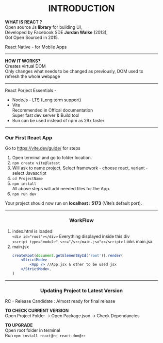 # <CENTER>INTRODUCTION

**WHAT IS REACT ?**  
Open source Js **library** for building UI,  
Developed by Facebook SDE **Jordan Walke** (2013),  
Got Open Sourced in 2015.   

React Native - for Mobile Apps

---
**HOW IT WORKS?**  
Creates virtual DOM  
Only changes what needs to be changed as previously, DOM used to refresh the whole webpage

---
React Porject Essentials -
- NodeJs - LTS (Long term support)
- Vite  
Recommended in Offical documentation  
Super fast dev server & Build tool
- Bun can be used instead of npm as 29x faster

---
### Our First React App

   Go to https://vite.dev/guide/ for steps
1. Open terminal and go to folder location.
2. `npm create vite@latest`
3. Will ask to name project, Select framework - choose react, variant - select Javascript
4. `cd ProjectName` 
5. `npm install`  
All above steps will add needed files for the App.
1. `npm run dev`

Your project should now run on **localhost : 5173** (Vite’s default port).

---

### <center> WorkFlow
1. index.html is loaded  
`<div id="root"></div>` Everything displayed inside this div   
`<script type="module" src="/src/main.jsx"></script>`   Links main.jsx
2. main.jsx   
    ```jsx
    createRoot(document.getElementById('root')).render(
        <StrictMode>
            <App /> //App.jsx & other to be used jsx
        </StrictMode>,
    )
    ```


---
### <CENTER>Updating Project to Latest Version
RC - Release Candidate : Almost ready for final release  

**TO CHECK CURRENT VERSION**  
Open Project Folder -> Open Package.json -> Check Dependancies

**TO UPGRADE**  
Open root folder in terminal  
Run `npm install react@rc react-dom@rc` 